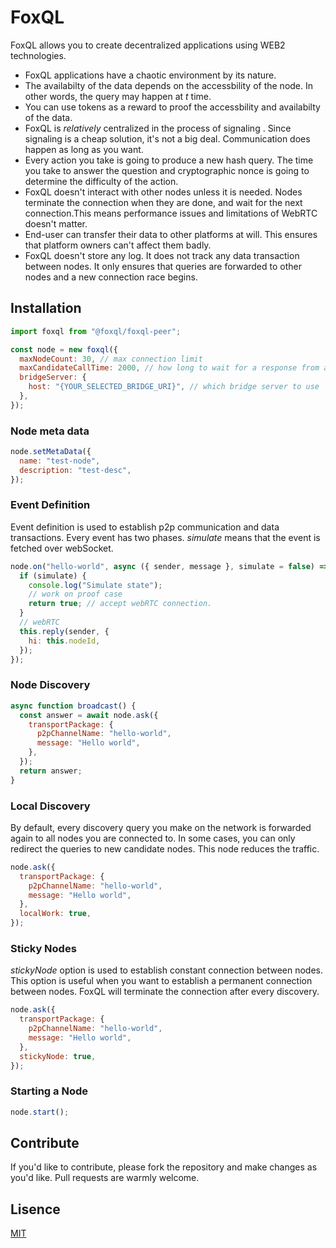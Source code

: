 # FoxQL

FoxQL allows you to create decentralized applications using WEB2 technologies.

- FoxQL applications have a chaotic environment by its nature.
- The availabilty of the data depends on the accessbility of the node. In other words, the query may happen at _t_ time.
- You can use tokens as a reward to proof the accessbility and availabilty of the data.
- FoxQL is _relatively_ centralized in the process of signaling
  . Since signaling is a cheap solution, it's not a big deal. Communication does happen as long as you want.
- Every action you take is going to produce a new hash query. The time you take to answer the question and cryptographic nonce is going to determine the difficulty of the action.
- FoxQL doesn't interact with other nodes unless it is needed. Nodes terminate the connection when they are done, and wait for the next connection.This means performance issues and limitations of WebRTC doesn't matter.
- End-user can transfer their data to other platforms at will. This ensures that platform owners can't affect them badly.
- FoxQL doesn't store any log. It does not track any data transaction between nodes. It only ensures that queries are forwarded to other nodes and a new connection race begins.

## Installation

```js
import foxql from "@foxql/foxql-peer";

const node = new foxql({
  maxNodeCount: 30, // max connection limit
  maxCandidateCallTime: 2000, // how long to wait for a response from a candidate node
  bridgeServer: {
    host: "{YOUR_SELECTED_BRIDGE_URI}", // which bridge server to use
  },
});
```

### Node meta data

```js
node.setMetaData({
  name: "test-node",
  description: "test-desc",
});
```

### Event Definition

Event definition is used to establish p2p communication and data transactions. Every event has two phases. _simulate_ means that the event is fetched over webSocket.

```js
node.on("hello-world", async ({ sender, message }, simulate = false) => {
  if (simulate) {
    console.log("Simulate state");
    // work on proof case
    return true; // accept webRTC connection.
  }
  // webRTC
  this.reply(sender, {
    hi: this.nodeId,
  });
});
```

### Node Discovery

```js
async function broadcast() {
  const answer = await node.ask({
    transportPackage: {
      p2pChannelName: "hello-world",
      message: "Hello world",
    },
  });
  return answer;
}
```

### Local Discovery

By default, every discovery query you make on the network is forwarded again to all nodes you are connected to. In some cases, you can only redirect the queries to new candidate nodes. This node reduces the traffic.

```js
node.ask({
  transportPackage: {
    p2pChannelName: "hello-world",
    message: "Hello world",
  },
  localWork: true,
});
```

### Sticky Nodes

_stickyNode_ option is used to establish constant connection between nodes. This option is useful when you want to establish a permanent connection between nodes.
FoxQL will terminate the connection after every discovery.

```js
node.ask({
  transportPackage: {
    p2pChannelName: "hello-world",
    message: "Hello world",
  },
  stickyNode: true,
});
```

### Starting a Node

```js
node.start();
```

## Contribute

If you'd like to contribute, please fork the repository and make changes as you'd like. Pull requests are warmly welcome.

## Lisence

[MIT](https://github.com/foxql/peer/blob/main/LICENSE)
